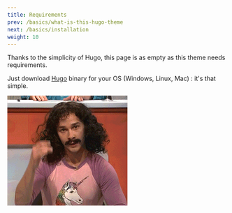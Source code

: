 ```yaml
---
title: Requirements
prev: /basics/what-is-this-hugo-theme
next: /basics/installation
weight: 10
---
```


Thanks to the simplicity of Hugo, this page is as empty as this theme needs requirements.

Just download [Hugo](https://gohugo.io/overview/installing/) binary for your OS (Windows, Linux, Mac) : it's that simple.

![Magic](images/magic.gif?classes=shadow)
